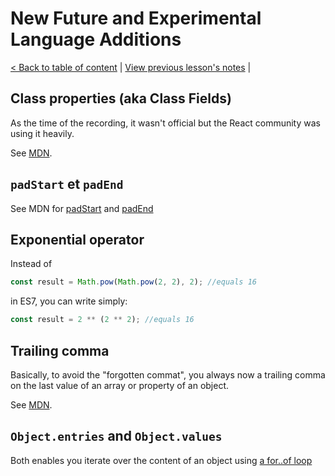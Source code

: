 # New Future and Experimental Language Additions

[< Back to table of content](../README.md) |
[View previous lesson's notes](../20-Async.plus.Await/Lesson.notes.md) |

## Class properties (aka Class Fields)

As the time of the recording, it wasn't official but the React community was using it heavily.

See [MDN](https://developer.mozilla.org/fr/docs/Web/JavaScript/Reference/Classes/Class_fields).

## `padStart` et `padEnd`

See MDN for [padStart](https://developer.mozilla.org/en-US/docs/Web/JavaScript/Reference/Global_Objects/String/padStart) and [padEnd](https://developer.mozilla.org/en-US/docs/Web/JavaScript/Reference/Global_Objects/String/padEnd)

## Exponential operator

Instead of

```js
const result = Math.pow(Math.pow(2, 2), 2); //equals 16
```

in ES7, you can write simply:

```js
const result = 2 ** (2 ** 2); //equals 16
```

## Trailing comma

Basically, to avoid the "forgotten commat", you always now a trailing comma on the last value of an array or property of an object.

See [MDN](https://developer.mozilla.org/en-US/docs/Web/JavaScript/Reference/Operators/Exponentiation).

## `Object.entries` and `Object.values`

Both enables you iterate over the content of an object using [a for..of loop](../06-Iterables.and.Looping/Lesson.notes.md)
